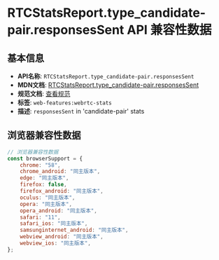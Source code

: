 # RTCStatsReport.type_candidate-pair.responsesSent API 兼容性数据

## 基本信息

- **API名称**: `RTCStatsReport.type_candidate-pair.responsesSent`
- **MDN文档**: [RTCStatsReport.type_candidate-pair.responsesSent](https://developer.mozilla.org/docs/Web/API/RTCIceCandidatePairStats/responsesSent)
- **规范文档**: [查看规范](https://w3c.github.io/webrtc-stats/#dom-rtcicecandidatepairstats-responsessent)
- **标签**: `web-features:webrtc-stats`
- **描述**: `responsesSent` in 'candidate-pair' stats

## 浏览器兼容性数据

```javascript
// 浏览器兼容性数据
const browserSupport = {
    chrome: "58",
    chrome_android: "同主版本",
    edge: "同主版本",
    firefox: false,
    firefox_android: "同主版本",
    oculus: "同主版本",
    opera: "同主版本",
    opera_android: "同主版本",
    safari: "11",
    safari_ios: "同主版本",
    samsunginternet_android: "同主版本",
    webview_android: "同主版本",
    webview_ios: "同主版本",
};

```

